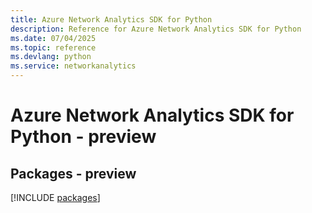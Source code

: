 ```yaml
---
title: Azure Network Analytics SDK for Python
description: Reference for Azure Network Analytics SDK for Python
ms.date: 07/04/2025
ms.topic: reference
ms.devlang: python
ms.service: networkanalytics
---
```

# Azure Network Analytics SDK for Python - preview
## Packages - preview
[!INCLUDE [packages](network-analytics-index.md)]